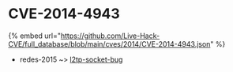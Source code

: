 # CVE-2014-4943
{% embed url="https://github.com/Live-Hack-CVE/full_database/blob/main/cves/2014/CVE-2014-4943.json" %}

* redes-2015 ~> [l2tp-socket-bug](https://www.alice-snow.ru/2014/database/cve-2014-4943/l2tp-socket-bug-redes-2015)